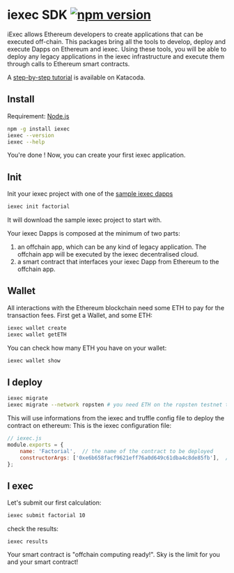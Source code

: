 # iexec SDK [![npm version](https://badge.fury.io/js/iexec.svg)](https://www.npmjs.com/package/iexec)


iExec allows Ethereum developers to create applications that can be executed off-chain.
This packages bring all the tools to develop, deploy and execute Dapps on Ethereum and iexec.
Using these tools, you will be able to deploy any legacy applications in the iexec infrastructure
and execute them through calls to Ethereum smart contracts.

A [step-by-step tutorial](https://goo.gl/REsz1j) is available on Katacoda. 

## Install

Requirement: [Node.js](https://nodejs.org/en/)

```bash
npm -g install iexec
iexec --version
iexec --help
```

You're done ! Now, you can create your first iexec application.


## Init

Init your iexec project with one of the [sample iexec dapps](https://github.com/iExecBlockchainComputing/iexec-dapp-samples/tree/master)
```bash
iexec init factorial
```

It will download the sample iexec project to start with.

Your iexec Dapps is composed at the minimum of two parts:
1. an offchain app, which can be any kind of legacy application. The offchain app will be executed by the iexec decentralised cloud.
2. a smart contract that interfaces your iexec Dapp from Ethereum to the offchain app.


## Wallet

All interactions with the Ethereum blockchain need some ETH to pay for the transaction fees. First get a Wallet, and some ETH:
```bash
iexec wallet create
iexec wallet getETH
```
You can check how many ETH you have on your wallet:
```bash
iexec wallet show
```

## I deploy

```bash
iexec migrate
iexec migrate --network ropsten # you need ETH on the ropsten testnet to do that
```
This will use informations from the iexec and truffle config file to deploy the contract on ethereum:
This is the iexec configuration file:
```js
// iexec.js
module.exports = {
    name: 'Factorial',  // the name of the contract to be deployed
    constructorArgs: ['0xe6b658facf9621eff76a0d649c61dba4c8de85fb'],  // the constructor arguments for contract deployment logic
};
```

## I exec

Let's submit our first calculation:
```bash
iexec submit factorial 10
```
check the results:
```
iexec results
```

Your smart contract is "offchain computing ready!". Sky is the limit for you and your smart contract!
